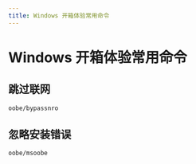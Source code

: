 ```yaml
---
title: Windows 开箱体验常用命令
---
```


# Windows 开箱体验常用命令

## 跳过联网

```shell
oobe/bypassnro
```

## 忽略安装错误

```shell
oobe/msoobe
```
